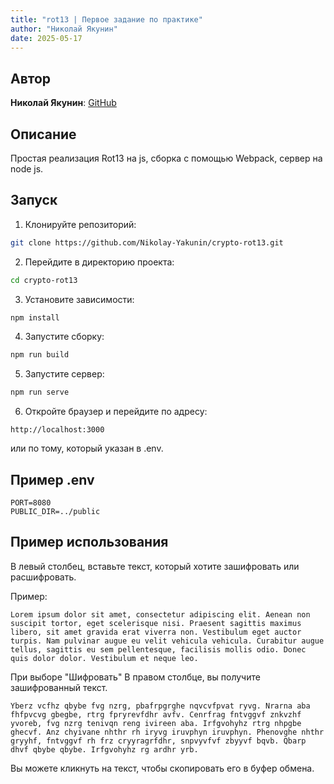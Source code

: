 ```yaml
---
title: "rot13 | Первое задание по практике"
author: "Николай Якунин"
date: 2025-05-17
---
```


## Автор

**Николай Якунин**: [GitHub](https://github.com/Nikolay-Yakunin)

## Описание

Простая реализация Rot13 на js, сборка с помощью Webpack, сервер на node js.

## Запуск
1. Клонируйте репозиторий:
```bash
git clone https://github.com/Nikolay-Yakunin/crypto-rot13.git
```

2. Перейдите в директорию проекта:
```bash
cd crypto-rot13
```

3. Установите зависимости:
```bash
npm install
```

4. Запустите сборку:
```bash
npm run build
```

5. Запустите сервер:
```bash
npm run serve
```

6. Откройте браузер и перейдите по адресу:
```
http://localhost:3000
```
или по тому, который указан в .env.

## Пример .env

```env
PORT=8080
PUBLIC_DIR=../public
```

## Пример использования

В левый столбец, вставьте текст, который хотите зашифровать или расшифровать.

Пример:
```
Lorem ipsum dolor sit amet, consectetur adipiscing elit. Aenean non suscipit tortor, eget scelerisque nisi. Praesent sagittis maximus libero, sit amet gravida erat viverra non. Vestibulum eget auctor turpis. Nam pulvinar augue eu velit vehicula vehicula. Curabitur augue tellus, sagittis eu sem pellentesque, facilisis mollis odio. Donec quis dolor dolor. Vestibulum et neque leo.
```
При выборе "Шифровать"
В правом столбце, вы получите зашифрованный текст.
```
Yberz vcfhz qbybe fvg nzrg, pbafrpgrghe nqvcvfpvat ryvg. Nrarna aba fhfpvcvg gbegbe, rtrg fpryrevfdhr avfv. Cenrfrag fntvggvf znkvzhf yvoreb, fvg nzrg tenivqn reng ivireen aba. Irfgvohyhz rtrg nhpgbe ghecvf. Anz chyivane nhthr rh iryvg iruvphyn iruvphyn. Phenovghe nhthr gryyhf, fntvggvf rh frz cryyragrfdhr, snpvyvfvf zbyyvf bqvb. Qbarp dhvf qbybe qbybe. Irfgvohyhz rg ardhr yrb.
```
Вы можете кликнуть на текст, чтобы скопировать его в буфер обмена.


